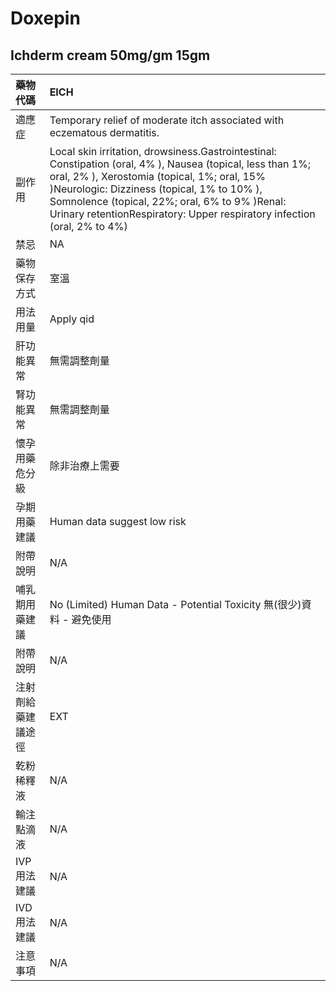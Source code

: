 # Doxepin

## Ichderm cream 50mg/gm 15gm

| 藥物代碼 | EICH |
| :--- | :--- |
| 適應症 | Temporary relief of moderate itch associated with eczematous dermatitis. |
| 副作用 | Local skin irritation, drowsiness.Gastrointestinal: Constipation \(oral, 4% \), Nausea \(topical, less than 1%; oral, 2% \), Xerostomia \(topical, 1%; oral, 15% \)Neurologic: Dizziness \(topical, 1% to 10% \), Somnolence \(topical, 22%; oral, 6% to 9% \)Renal: Urinary retentionRespiratory: Upper respiratory infection \(oral, 2% to 4%\) |
| 禁忌 | NA |
| 藥物保存方式 | 室溫 |
| 用法用量 | Apply qid |
| 肝功能異常 | 無需調整劑量 |
| 腎功能異常 | 無需調整劑量 |
| 懷孕用藥危分級 | 除非治療上需要 |
| 孕期用藥建議 | Human data suggest low risk |
| 附帶說明 | N/A |
| 哺乳期用藥建議 | No \(Limited\) Human Data - Potential Toxicity 無\(很少\)資料 - 避免使用 |
| 附帶說明 | N/A |
| 注射劑給藥建議途徑 | EXT |
| 乾粉稀釋液 | N/A |
| 輸注點滴液 | N/A |
| IVP 用法建議 | N/A |
| IVD 用法建議 | N/A |
| 注意事項 | N/A |


